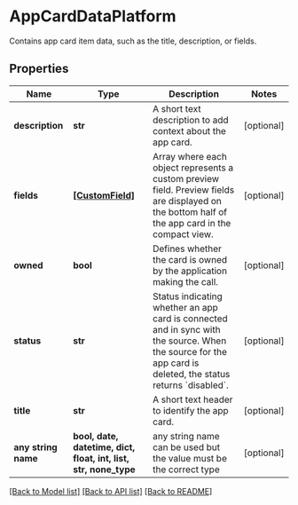 # AppCardDataPlatform

Contains app card item data, such as the title, description, or fields.

## Properties
Name | Type | Description | Notes
------------ | ------------- | ------------- | -------------
**description** | **str** | A short text description to add context about the app card. | [optional] 
**fields** | [**[CustomField]**](CustomField.md) | Array where each object represents a custom preview field. Preview fields are displayed on the bottom half of the app card in the compact view. | [optional] 
**owned** | **bool** | Defines whether the card is owned by the application making the call. | [optional] 
**status** | **str** | Status indicating whether an app card is connected and in sync with the source. When the source for the app card is deleted, the status returns &#x60;disabled&#x60;. | [optional] 
**title** | **str** | A short text header to identify the app card. | [optional] 
**any string name** | **bool, date, datetime, dict, float, int, list, str, none_type** | any string name can be used but the value must be the correct type | [optional]

[[Back to Model list]](../README.md#documentation-for-models) [[Back to API list]](../README.md#documentation-for-api-endpoints) [[Back to README]](../README.md)


